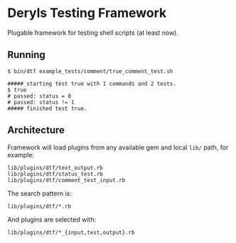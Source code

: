 # Deryls Testing Framework

Plugable framework for testing shell scripts (at least now).

## Running

    $ bin/dtf example_tests/comment/true_comment_test.sh 

    ##### starting test true with 1 commands and 2 tests.
    $ true
    # passed: status = 0
    # passed: status != 1
    ##### finished test true.

## Architecture

Framework will load plugins from any available gem and local `lib/` path, for example:

    lib/plugins/dtf/text_output.rb
    lib/plugins/dtf/status_test.rb
    lib/plugins/dtf/comment_test_input.rb

The search pattern is:

    lib/plugins/dtf/*.rb

And plugins are selected with:

    lib/plugins/dtf/*_{input,test,output}.rb
